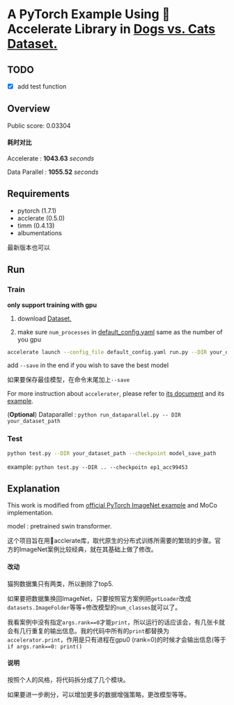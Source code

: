 # A PyTorch Example Using 🤗Accelerate Library in [Dogs vs. Cats Dataset.](https://www.kaggle.com/c/dogs-vs-cats-redux-kernels-edition/)

## TODO

- [x] add test function

## Overview

Public score: 0.03304

#### 耗时对比

Accelerate : **1043.63** *seconds*

Data Parallel : **1055.52** *seconds*

## Requirements

* pytorch (1.7.1)
* acclerate (0.5.0)
* timm (0.4.13)
* albumentations

最新版本也可以

## Run

### Train

**only support training with gpu**

1. download [Dataset.](https://www.kaggle.com/c/dogs-vs-cats-redux-kernels-edition/)

2. make sure ```num_processes``` in [default_config.yaml](default_config.yaml) same as the number of you gpu

```bash
accelerate launch --config_file default_config.yaml run.py --DIR your_dataset_path
```

add ```--save``` in the end if you wish to save the best model

如果要保存最佳模型，在命令末尾加上```--save```

For more instruction about ```accelerater```, please refer to [its document](https://huggingface.co/docs/accelerate/quicktour.html) and its [example](https://github.com/huggingface/accelerate/blob/main/examples/cv_example.py).

(**Optional**) Dataparallel : ```python run_dataparallel.py -- DIR your_dataset_path```

### Test

```bash
python test.py --DIR your_dataset_path --checkpoint model_save_path
```

example:  ```python test.py --DIR .. --checkpoitn ep1_acc99453```

## Explanation

This work is modified from [official PyTorch ImageNet example](https://github.com/pytorch/examples/blob/master/imagenet/main.py) and MoCo implementation.

model : pretrained swin transformer.

这个项目旨在用🤗acclerate库，取代原生的分布式训练所需要的繁琐的步骤。官方的ImageNet案例比较经典，就在其基础上做了修改。

#### 改动

猫狗数据集只有两类，所以删除了top5.

如果要把数据集换回ImageNet，只要按照官方案例把```getLoader```改成```datasets.ImageFolder```等等+修改模型的```num_classes```就可以了。

我看案例中没有指定```args.rank==0```才能```print```，所以运行的话应该会，有几张卡就会有几行重复的输出信息。我的代码中所有的```print```都替换为```accelerator.print```，作用是只有进程在gpu0 (rank=0)的时候才会输出信息(等于```if args.rank==0: print()```

#### 说明

按照个人的风格，将代码拆分成了几个模块。

如果要进一步刷分，可以增加更多的数据增强策略，更改模型等等。
